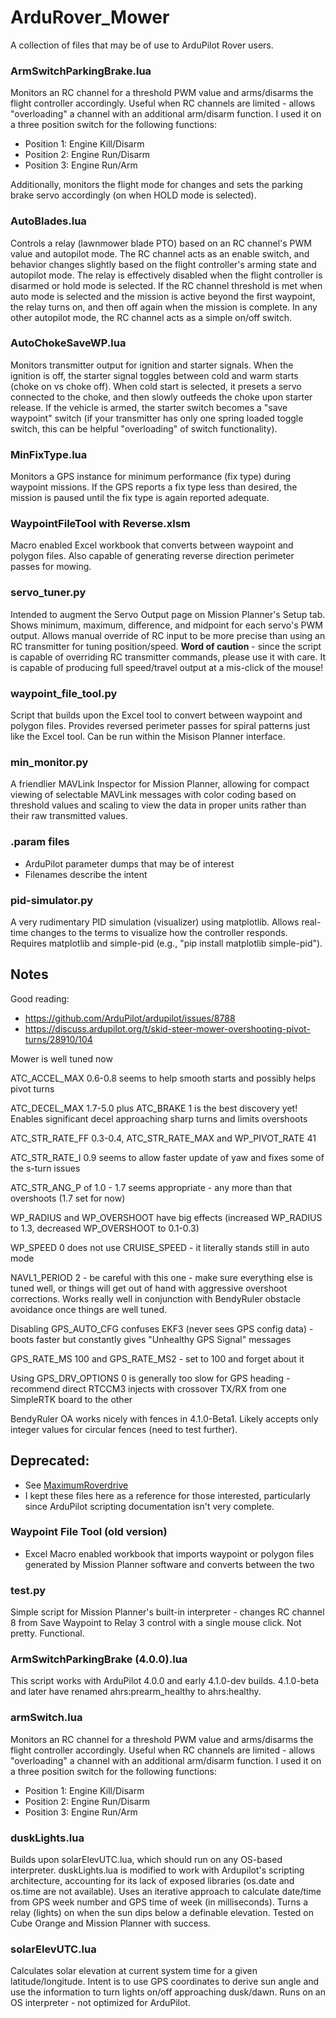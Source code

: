 # ArduRover_Mower

A collection of files that may be of use to ArduPilot Rover users.

### ArmSwitchParkingBrake.lua

Monitors an RC channel for a threshold PWM value and arms/disarms the flight controller accordingly.  Useful when RC channels are limited - allows "overloading" a channel with an additional arm/disarm function.  I used it on a three position switch for the following functions:
* Position 1: Engine Kill/Disarm
* Position 2: Engine Run/Disarm
* Position 3: Engine Run/Arm

Additionally, monitors the flight mode for changes and sets the parking brake servo accordingly (on when HOLD mode is selected).

### AutoBlades.lua

Controls a relay (lawnmower blade PTO) based on an RC channel's PWM value and autopilot mode.  The RC channel acts as an enable switch, and behavior changes slightly based on the flight controller's arming state and autopilot mode.  The relay is effectively disabled when the flight controller is disarmed or hold mode is selected.  If the RC channel threshold is met when auto mode is selected and the mission is active beyond the first waypoint, the relay turns on, and then off again when the mission is complete.  In any other autopilot mode, the RC channel acts as a simple on/off switch.

### AutoChokeSaveWP.lua

Monitors transmitter output for ignition and starter signals.  When the ignition is off, the starter signal toggles between cold and warm starts (choke on vs choke off).  When cold start is selected, it presets a servo connected to the choke, and then slowly outfeeds the choke upon starter release.  If the vehicle is armed, the starter switch becomes a "save waypoint" switch (if your transmitter has only one spring loaded toggle switch, this can be helpful "overloading" of switch functionality).

### MinFixType.lua

Monitors a GPS instance for minimum performance (fix type) during waypoint missions.  If the GPS reports a fix type less than desired, the mission is paused until the fix type is again reported adequate.

### WaypointFileTool with Reverse.xlsm

Macro enabled Excel workbook that converts between waypoint and polygon files.  Also capable of generating reverse direction perimeter passes for mowing.

### servo_tuner.py

Intended to augment the Servo Output page on Mission Planner's Setup tab.  Shows minimum, maximum, difference, and midpoint for each servo's PWM output.  Allows manual override of RC input to be more precise than using an RC transmitter for tuning position/speed.  **Word of caution** - since the script is capable of overriding RC transmitter commands, please use it with care.  It is capable of producing full speed/travel output at a mis-click of the mouse!

### waypoint_file_tool.py

Script that builds upon the Excel tool to convert between waypoint and polygon files.  Provides reversed perimeter passes for spiral patterns just like the Excel tool.  Can be run within the Misison Planner interface.

### min_monitor.py

A friendlier MAVLink Inspector for Mission Planner, allowing for compact viewing of selectable MAVLink messages with color coding based on threshold values and scaling to view the data in proper units rather than their raw transmitted values.

### .param files

* ArduPilot parameter dumps that may be of interest
* Filenames describe the intent

### pid-simulator.py

A very rudimentary PID simulation (visualizer) using matplotlib.  Allows real-time changes to the terms to visualize how the controller responds.  Requires matplotlib and simple-pid (e.g., "pip install matplotlib simple-pid").

## Notes

Good reading:
* https://github.com/ArduPilot/ardupilot/issues/8788
* https://discuss.ardupilot.org/t/skid-steer-mower-overshooting-pivot-turns/28910/104

Mower is well tuned now

ATC_ACCEL_MAX 0.6-0.8 seems to help smooth starts and possibly helps pivot turns

ATC_DECEL_MAX 1.7-5.0 plus ATC_BRAKE 1 is the best discovery yet! Enables significant decel approaching sharp turns and limits overshoots

ATC_STR_RATE_FF 0.3-0.4, ATC_STR_RATE_MAX and WP_PIVOT_RATE 41

ATC_STR_RATE_I 0.9 seems to allow faster update of yaw and fixes some of the s-turn issues

ATC_STR_ANG_P of 1.0 - 1.7 seems appropriate - any more than that overshoots (1.7 set for now)

WP_RADIUS and WP_OVERSHOOT have big effects (increased WP_RADIUS to 1.3, decreased WP_OVERSHOOT to 0.1-0.3)

WP_SPEED 0 does not use CRUISE_SPEED - it literally stands still in auto mode

NAVL1_PERIOD 2 - be careful with this one - make sure everything else is tuned well, or things will get out of hand with aggressive overshoot corrections.  Works really well in conjunction with BendyRuler obstacle avoidance once things are well tuned.

Disabling GPS_AUTO_CFG confuses EKF3 (never sees GPS config data) - boots faster but constantly gives "Unhealthy GPS Signal" messages

GPS_RATE_MS 100 and GPS_RATE_MS2 - set to 100 and forget about it

Using GPS_DRV_OPTIONS 0 is generally too slow for GPS heading - recommend direct RTCCM3 injects with crossover TX/RX from one SimpleRTK board to the other

BendyRuler OA works nicely with fences in 4.1.0-Beta1.  Likely accepts only integer values for circular fences (need to test further).

## Deprecated:

* See [MaximumRoverdrive](https://github.com/yuri-rage/MaximumRoverdrive)
* I kept these files here as a reference for those interested, particularly since ArduPilot scripting documentation isn't very complete.

### Waypoint File Tool (old version)

* Excel Macro enabled workbook that imports waypoint or polygon files generated by Mission Planner software and converts between the two

### test.py

Simple script for Mission Planner's built-in interpreter - changes RC channel 8 from Save Waypoint to Relay 3 control with a single mouse click.  Not pretty.  Functional.

### ArmSwitchParkingBrake (4.0.0).lua

This script works with ArduPilot 4.0.0 and early 4.1.0-dev builds.  4.1.0-beta and later have renamed ahrs:prearm_healthy to ahrs:healthy.

### armSwitch.lua

Monitors an RC channel for a threshold PWM value and arms/disarms the flight controller accordingly.  Useful when RC channels are limited - allows "overloading" a channel with an additional arm/disarm function.  I used it on a three position switch for the following functions:
* Position 1: Engine Kill/Disarm
* Position 2: Engine Run/Disarm
* Position 3: Engine Run/Arm

### duskLights.lua

Builds upon solarElevUTC.lua, which should run on any OS-based interpreter.  duskLights.lua is modified to work with Ardupilot's scripting architecture, accounting for its lack of exposed libraries (os.date and os.time are not available).  Uses an iterative approach to calculate date/time from GPS week number and GPS time of week (in milliseconds).  Turns a relay (lights) on when the sun dips below a definable elevation.  Tested on Cube Orange and Mission Planner with success.

### solarElevUTC.lua

Calculates solar elevation at current system time for a given latitude/longitude.  Intent is to use GPS coordinates to derive sun angle and use the information to turn lights on/off approaching dusk/dawn.  Runs on an OS interpreter - not optimized for ArduPilot.

